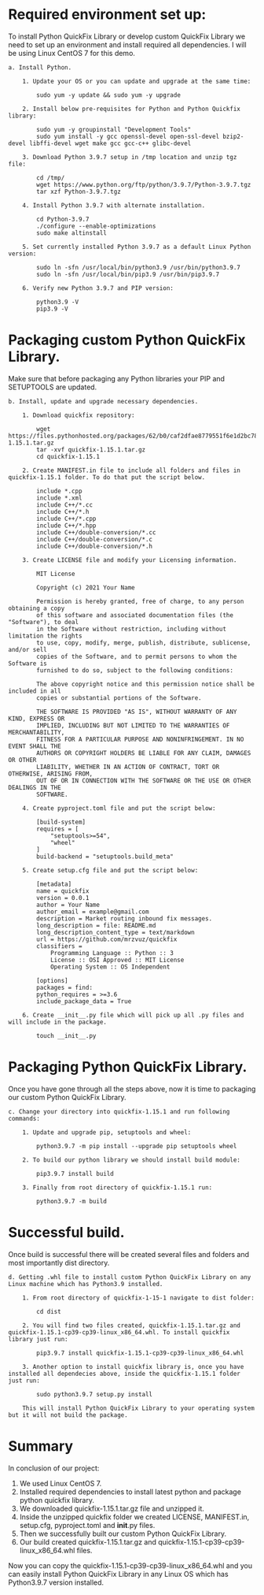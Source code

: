 # Required environment set up:
To install Python QuickFix Library or develop custom QuickFix Library we need to set up an environment and install required all dependencies. I will be using Linux CentOS 7 for this demo.

    a. Install Python.
    
        1. Update your OS or you can update and upgrade at the same time:

            sudo yum -y update && sudo yum -y upgrade
        
        2. Install below pre-requisites for Python and Python Quickfix library:

            sudo yum -y groupinstall "Development Tools"
            sudo yum install -y gcc openssl-devel open-ssl-devel bzip2-devel libffi-devel wget make gcc gcc-c++ glibc-devel 

        3. Download Python 3.9.7 setup in /tmp location and unzip tgz file:

            cd /tmp/
            wget https://www.python.org/ftp/python/3.9.7/Python-3.9.7.tgz            
            tar xzf Python-3.9.7.tgz

        4. Install Python 3.9.7 with alternate installation.

            cd Python-3.9.7
            ./configure --enable-optimizations            
            sudo make altinstall

        5. Set currently installed Python 3.9.7 as a default Linux Python version:

            sudo ln -sfn /usr/local/bin/python3.9 /usr/bin/python3.9.7
            sudo ln -sfn /usr/local/bin/pip3.9 /usr/bin/pip3.9.7

        6. Verify new Python 3.9.7 and PIP version:

            python3.9 -V
            pip3.9 -V

# Packaging custom Python QuickFix Library.
Make sure that before packaging any Python libraries your PIP and SETUPTOOLS are updated.
    
    b. Install, update and upgrade necessary dependencies.

        1. Download quickfix repository:

            wget https://files.pythonhosted.org/packages/62/b0/caf2dfae8779551f6e1d2bc78668d8f5a2303d21311fdd54345722b68cbc/quickfix-1.15.1.tar.gz
            tar -xvf quickfix-1.15.1.tar.gz
            cd quickfix-1.15.1

        2. Create MANIFEST.in file to include all folders and files in quickfix-1.15.1 folder. To do that put the script below.

            include *.cpp
            include *.xml
            include C++/*.cc
            include C++/*.h
            include C++/*.cpp
            include C++/*.hpp
            include C++/double-conversion/*.cc
            include C++/double-conversion/*.c
            include C++/double-conversion/*.h

        3. Create LICENSE file and modify your Licensing information.

            MIT License

            Copyright (c) 2021 Your Name

            Permission is hereby granted, free of charge, to any person obtaining a copy
            of this software and associated documentation files (the "Software"), to deal
            in the Software without restriction, including without limitation the rights
            to use, copy, modify, merge, publish, distribute, sublicense, and/or sell
            copies of the Software, and to permit persons to whom the Software is
            furnished to do so, subject to the following conditions:

            The above copyright notice and this permission notice shall be included in all
            copies or substantial portions of the Software.

            THE SOFTWARE IS PROVIDED "AS IS", WITHOUT WARRANTY OF ANY KIND, EXPRESS OR
            IMPLIED, INCLUDING BUT NOT LIMITED TO THE WARRANTIES OF MERCHANTABILITY,
            FITNESS FOR A PARTICULAR PURPOSE AND NONINFRINGEMENT. IN NO EVENT SHALL THE
            AUTHORS OR COPYRIGHT HOLDERS BE LIABLE FOR ANY CLAIM, DAMAGES OR OTHER
            LIABILITY, WHETHER IN AN ACTION OF CONTRACT, TORT OR OTHERWISE, ARISING FROM,
            OUT OF OR IN CONNECTION WITH THE SOFTWARE OR THE USE OR OTHER DEALINGS IN THE
            SOFTWARE.

        4. Create pyproject.toml file and put the script below:

            [build-system]
            requires = [
                "setuptools>=54",
                "wheel"
            ]
            build-backend = "setuptools.build_meta"

        5. Create setup.cfg file and put the script below:

            [metadata]
            name = quickfix
            version = 0.0.1
            author = Your Name
            author_email = example@gmail.com
            description = Market routing inbound fix messages.
            long_description = file: README.md
            long_description_content_type = text/markdown
            url = https://github.com/mrzvuz/quickfix
            classifiers =
                Programming Language :: Python :: 3
                License :: OSI Approved :: MIT License
                Operating System :: OS Independent

            [options]
            packages = find:
            python_requires = >=3.6
            include_package_data = True

        6. Create __init__.py file which will pick up all .py files and will include in the package.

            touch __init__.py

# Packaging Python QuickFix Library.
Once you have gone through all the steps above, now it is time to packaging our custom Python QuickFix Library.

    c. Change your directory into quickfix-1.15.1 and run following commands:

        1. Update and upgrade pip, setuptools and wheel:

            python3.9.7 -m pip install --upgrade pip setuptools wheel

        2. To build our python library we should install build module:

            pip3.9.7 install build
        
        3. Finally from root directory of quickfix-1.15.1 run:

            python3.9.7 -m build

# Successful build.
Once build is successful there will be created several files and folders and most importantly dist directory.

    d. Getting .whl file to install custom Python QuickFix Library on any Linux machine which has Python3.9 installed.

        1. From root directory of quickfix-1-15-1 navigate to dist folder:

            cd dist

        2. You will find two files created, quickfix-1.15.1.tar.gz and quickfix-1.15.1-cp39-cp39-linux_x86_64.whl. To install quickfix library just run:

            pip3.9.7 install quickfix-1.15.1-cp39-cp39-linux_x86_64.whl

        3. Another option to install quickfix library is, once you have installed all dependecies above, inside the quickfix-1.15.1 folder just run:

            sudo python3.9.7 setup.py install
        
        This will install Python QuickFix Library to your operating system but it will not build the package.

# Summary
In conclusion of our project:

1. We used Linux CentOS 7.
2. Installed required dependencies to install latest python and package python quickfix library.
3. We downloaded quickfix-1.15.1.tar.gz file and unzipped it.
4. Inside the unzipped quickfix folder we created LICENSE, MANIFEST.in, setup.cfg, pyproject.toml and __init__.py files.
5. Then we successfully built our custom Python QuickFix Library.
6. Our build created quickfix-1.15.1.tar.gz and quickfix-1.15.1-cp39-cp39-linux_x86_64.whl files. 

Now you can copy the quickfix-1.15.1-cp39-cp39-linux_x86_64.whl and you can easily install Python QuickFix Library in any Linux OS which has Python3.9.7 version installed.

